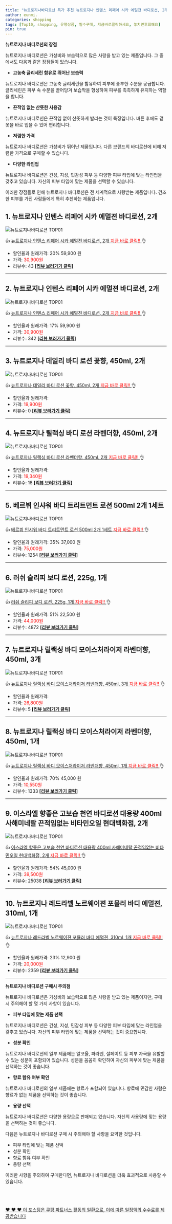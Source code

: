 ```yaml
---
title: "뉴트로지나바디로션 특가 추천 뉴트로지나 인텐스 리페어 시카 에멀젼 바디로션, 2개 비교 장점"
author: eunmi.
categories: shopping
tags: [Top10, shopping, 유행상품, 필수구매, 지금바로클릭하세요, 놓치면후회해요]
pin: true
---
```

**뉴트로지나 바디로션의 장점**

뉴트로지나 바디로션은 가성비와 보습력으로 많은 사랑을 받고 있는 제품입니다. 그 중에서도 다음과 같은 장점들이 있습니다.

* **고농축 글리세린 함유로 뛰어난 보습력**

뉴트로지나 바디로션은 고농축 글리세린을 함유하여 피부에 풍부한 수분을 공급합니다. 글리세린은 피부 속 수분을 끌어당겨 보습막을 형성하여 피부를 촉촉하게 유지하는 역할을 합니다.

* **끈적임 없는 산뜻한 사용감**

뉴트로지나 바디로션은 끈적임 없이 산뜻하게 발리는 것이 특징입니다. 바른 후에도 겉옷을 바로 입을 수 있어 편리합니다.

* **저렴한 가격**

뉴트로지나 바디로션은 가성비가 뛰어난 제품입니다. 다른 브랜드의 바디로션에 비해 저렴한 가격으로 구매할 수 있습니다.

* **다양한 라인업**

뉴트로지나 바디로션은 건성, 지성, 민감성 피부 등 다양한 피부 타입에 맞는 라인업을 갖추고 있습니다. 자신의 피부 타입에 맞는 제품을 선택할 수 있습니다.

이러한 장점들로 인해 뉴트로지나 바디로션은 전 세계적으로 사랑받는 제품입니다. 건조한 피부를 가진 사람들에게 특히 추천하는 제품입니다.

   

## 1. 뉴트로지나 인텐스 리페어 시카 에멀젼 바디로션, 2개

![뉴트로지나바디로션 TOP01](https://thumbnail10.coupangcdn.com/thumbnails/remote/230x230ex/image/vendor_inventory/759c/16076812e513de6a3b8b03aed8fbd350c6d3269411d14295023d160cf95f.jpg)


👍 [뉴트로지나 인텐스 리페어 시카 에멀젼 바디로션, 2개 <font color=red> 지금 바로 클릭!! </font> ](https://link.coupang.com/re/AFFSDP?lptag=AF3617701&subid=GithubCoopas&pageKey=7614117157&traceid=V0-153&itemId=18626822090&vendorItemId=86129344083) 👌 


- 할인율과 원래가격: 20%  59,900   원
- 가격: <span style='color:red'>30,900원</span>
- 리뷰수: 43  [**[리뷰 보러가기 클릭]**](https://link.coupang.com/re/AFFSDP?lptag=AF3617701&subid=GithubCoopas&pageKey=7614117157&traceid=V0-153&itemId=18626822090&vendorItemId=86129344083)

---


   

## 2. 뉴트로지나 인텐스 리페어 시카 에멀젼 바디로션, 2개

![뉴트로지나바디로션 TOP01](https://thumbnail10.coupangcdn.com/thumbnails/remote/230x230ex/image/vendor_inventory/759c/16076812e513de6a3b8b03aed8fbd350c6d3269411d14295023d160cf95f.jpg)


👍 [뉴트로지나 인텐스 리페어 시카 에멀젼 바디로션, 2개 <font color=red> 지금 바로 클릭!! </font> ](https://link.coupang.com/re/AFFSDP?lptag=AF3617701&subid=GithubCoopas&pageKey=7614117157&traceid=V0-153&itemId=18626822090&vendorItemId=86129344083) 👌 


- 할인율과 원래가격: 17%  59,900   원
- 가격: <span style='color:red'>30,900원</span>
- 리뷰수: 342  [**[리뷰 보러가기 클릭]**](https://link.coupang.com/re/AFFSDP?lptag=AF3617701&subid=GithubCoopas&pageKey=7614117157&traceid=V0-153&itemId=18626822090&vendorItemId=86129344083)

---


   

## 3. 뉴트로지나 데일리 바디 로션 꽃향, 450ml, 2개

![뉴트로지나바디로션 TOP01](https://thumbnail10.coupangcdn.com/thumbnails/remote/230x230ex/image/vendor_inventory/707a/3c58b2c8b4c86c2111d30dca4fd19a82c35c787ffb5c98463848dcfdd486.jpg)


👍 [뉴트로지나 데일리 바디 로션 꽃향, 450ml, 2개 <font color=red> 지금 바로 클릭!! </font> ](https://link.coupang.com/re/AFFSDP?lptag=AF3617701&subid=GithubCoopas&pageKey=1984811871&traceid=V0-153&itemId=14309982935&vendorItemId=84662374909) 👌 


- 할인율과 원래가격: 
- 가격: <span style='color:red'>19,900원</span>
- 리뷰수: 0  [**[리뷰 보러가기 클릭]**](https://link.coupang.com/re/AFFSDP?lptag=AF3617701&subid=GithubCoopas&pageKey=1984811871&traceid=V0-153&itemId=14309982935&vendorItemId=84662374909)

---


   

## 4. 뉴트로지나 릴랙싱 바디 로션 라벤더향, 450ml, 2개

![뉴트로지나바디로션 TOP01](https://thumbnail6.coupangcdn.com/thumbnails/remote/230x230ex/image/vendor_inventory/2dc3/8e33edbfe3952a2b4a7578bdd300524838d699c065e058fc726d7b6938f1.jpg)


👍 [뉴트로지나 릴랙싱 바디 로션 라벤더향, 450ml, 2개 <font color=red> 지금 바로 클릭!! </font> ](https://link.coupang.com/re/AFFSDP?lptag=AF3617701&subid=GithubCoopas&pageKey=6366646794&traceid=V0-153&itemId=7070150470&vendorItemId=84686928234) 👌 


- 할인율과 원래가격: 
- 가격: <span style='color:red'>19,340원</span>
- 리뷰수: 18  [**[리뷰 보러가기 클릭]**](https://link.coupang.com/re/AFFSDP?lptag=AF3617701&subid=GithubCoopas&pageKey=6366646794&traceid=V0-153&itemId=7070150470&vendorItemId=84686928234)

---


   

## 5. 베르뷔 인샤워 바디 트리트먼트 로션 500ml 2개 1세트

![뉴트로지나바디로션 TOP01](https://thumbnail6.coupangcdn.com/thumbnails/remote/230x230ex/image/vendor_inventory/5800/96eae86046038cbcf6b9918624c588222a9b25cf2b5180cc940e02b61f8f.jpg)


👍 [베르뷔 인샤워 바디 트리트먼트 로션 500ml 2개 1세트 <font color=red> 지금 바로 클릭!! </font> ](https://link.coupang.com/re/AFFSDP?lptag=AF3617701&subid=GithubCoopas&pageKey=7339913518&traceid=V0-153&itemId=18862941271&vendorItemId=82663896186) 👌 


- 할인율과 원래가격: 35%  37,000   원
- 가격: <span style='color:red'>75,000원</span>
- 리뷰수: 1254  [**[리뷰 보러가기 클릭]**](https://link.coupang.com/re/AFFSDP?lptag=AF3617701&subid=GithubCoopas&pageKey=7339913518&traceid=V0-153&itemId=18862941271&vendorItemId=82663896186)

---


   

## 6. 러쉬 슬리피 보디 로션, 225g, 1개

![뉴트로지나바디로션 TOP01](https://thumbnail10.coupangcdn.com/thumbnails/remote/230x230ex/image/vendor_inventory/0a51/71e64ec2972dd0837f9e2401ca2c0e4a1036484707a718e2bffd7c88fb30.jpg)


👍 [러쉬 슬리피 보디 로션, 225g, 1개 <font color=red> 지금 바로 클릭!! </font> ](https://link.coupang.com/re/AFFSDP?lptag=AF3617701&subid=GithubCoopas&pageKey=5815712953&traceid=V0-153&itemId=10021267386&vendorItemId=87234876303) 👌 


- 할인율과 원래가격: 51%  22,500   원
- 가격: <span style='color:red'>44,000원</span>
- 리뷰수: 4872  [**[리뷰 보러가기 클릭]**](https://link.coupang.com/re/AFFSDP?lptag=AF3617701&subid=GithubCoopas&pageKey=5815712953&traceid=V0-153&itemId=10021267386&vendorItemId=87234876303)

---


   

## 7. 뉴트로지나 릴랙싱 바디 모이스처라이저 라벤더향, 450ml, 3개

![뉴트로지나바디로션 TOP01](https://thumbnail8.coupangcdn.com/thumbnails/remote/230x230ex/image/vendor_inventory/c3fc/3c9b7045a64cddfcce03dd0ed4d9608b810e39f60e4e4904db7f9ba110fa.jpg)


👍 [뉴트로지나 릴랙싱 바디 모이스처라이저 라벤더향, 450ml, 3개 <font color=red> 지금 바로 클릭!! </font> ](https://link.coupang.com/re/AFFSDP?lptag=AF3617701&subid=GithubCoopas&pageKey=6366646794&traceid=V0-153&itemId=13465374123&vendorItemId=87515007979) 👌 


- 할인율과 원래가격: 
- 가격: <span style='color:red'>26,800원</span>
- 리뷰수: 5  [**[리뷰 보러가기 클릭]**](https://link.coupang.com/re/AFFSDP?lptag=AF3617701&subid=GithubCoopas&pageKey=6366646794&traceid=V0-153&itemId=13465374123&vendorItemId=87515007979)

---


   

## 8. 뉴트로지나 릴랙싱 바디 모이스처라이저 라벤더향, 450ml, 1개

![뉴트로지나바디로션 TOP01](https://thumbnail7.coupangcdn.com/thumbnails/remote/230x230ex/image/vendor_inventory/af37/11cd9f7caa06a6d5074426b316ba07540d110f3b81714da24c4e35ff95d2.jpg)


👍 [뉴트로지나 릴랙싱 바디 모이스처라이저 라벤더향, 450ml, 1개 <font color=red> 지금 바로 클릭!! </font> ](https://link.coupang.com/re/AFFSDP?lptag=AF3617701&subid=GithubCoopas&pageKey=6366646794&traceid=V0-153&itemId=13465374114&vendorItemId=84686901022) 👌 


- 할인율과 원래가격: 70%  45,000   원
- 가격: <span style='color:red'>10,550원</span>
- 리뷰수: 1333  [**[리뷰 보러가기 클릭]**](https://link.coupang.com/re/AFFSDP?lptag=AF3617701&subid=GithubCoopas&pageKey=6366646794&traceid=V0-153&itemId=13465374114&vendorItemId=84686901022)

---


   

## 9. 이스라엘 향좋은 고보습 천연 바디로션 대용량 400ml 사해미네랄 끈적임없는 비타민오일 현대백화점, 2개

![뉴트로지나바디로션 TOP01](https://thumbnail6.coupangcdn.com/thumbnails/remote/230x230ex/image/vendor_inventory/ba31/80a47a58faf3648846b93f323a19459e477e6abda366ce8572d91947fce8.jpg)


👍 [이스라엘 향좋은 고보습 천연 바디로션 대용량 400ml 사해미네랄 끈적임없는 비타민오일 현대백화점, 2개 <font color=red> 지금 바로 클릭!! </font> ](https://link.coupang.com/re/AFFSDP?lptag=AF3617701&subid=GithubCoopas&pageKey=6335861508&traceid=V0-153&itemId=13255047558&vendorItemId=80513142846) 👌 


- 할인율과 원래가격: 54%  45,000   원
- 가격: <span style='color:red'>39,500원</span>
- 리뷰수: 25038  [**[리뷰 보러가기 클릭]**](https://link.coupang.com/re/AFFSDP?lptag=AF3617701&subid=GithubCoopas&pageKey=6335861508&traceid=V0-153&itemId=13255047558&vendorItemId=80513142846)

---


   

## 10. 뉴트로지나 레드라벨 노르웨이젼 포뮬러 바디 에멀젼, 310ml, 1개

![뉴트로지나바디로션 TOP01](https://thumbnail10.coupangcdn.com/thumbnails/remote/230x230ex/image/vendor_inventory/ddc9/40f289d0ac02538b513cbe99a2021215fd2d8fc415a57bd75fd47b35ef80.jpg)


👍 [뉴트로지나 레드라벨 노르웨이젼 포뮬러 바디 에멀젼, 310ml, 1개 <font color=red> 지금 바로 클릭!! </font> ](https://link.coupang.com/re/AFFSDP?lptag=AF3617701&subid=GithubCoopas&pageKey=4004651&traceid=V0-153&itemId=19579406&vendorItemId=87519355156) 👌 


- 할인율과 원래가격: 23%  12,900   원
- 가격: <span style='color:red'>20,000원</span>
- 리뷰수: 2359  [**[리뷰 보러가기 클릭]**](https://link.coupang.com/re/AFFSDP?lptag=AF3617701&subid=GithubCoopas&pageKey=4004651&traceid=V0-153&itemId=19579406&vendorItemId=87519355156)

---
**뉴트로지나 바디로션 구매시 주의점**

뉴트로지나 바디로션은 가성비와 보습력으로 많은 사랑을 받고 있는 제품이지만, 구매 시 주의해야 할 몇 가지 사항이 있습니다.

* **피부 타입에 맞는 제품 선택**

뉴트로지나 바디로션은 건성, 지성, 민감성 피부 등 다양한 피부 타입에 맞는 라인업을 갖추고 있습니다. 자신의 피부 타입에 맞는 제품을 선택하는 것이 중요합니다.

* **성분 확인**

뉴트로지나 바디로션의 일부 제품에는 알코올, 파라벤, 설페이트 등 피부 자극을 유발할 수 있는 성분이 포함되어 있습니다. 성분을 꼼꼼히 확인하여 자신의 피부에 맞는 제품을 선택하는 것이 좋습니다.

* **향료 함유 여부 확인**

뉴트로지나 바디로션의 일부 제품에는 향료가 포함되어 있습니다. 향료에 민감한 사람은 향료가 없는 제품을 선택하는 것이 좋습니다.

* **용량 선택**

뉴트로지나 바디로션은 다양한 용량으로 판매되고 있습니다. 자신의 사용량에 맞는 용량을 선택하는 것이 좋습니다.

다음은 뉴트로지나 바디로션 구매 시 주의해야 할 사항을 요약한 것입니다.

* 피부 타입에 맞는 제품 선택
* 성분 확인
* 향료 함유 여부 확인
* 용량 선택

이러한 사항을 주의하여 구매한다면, 뉴트로지나 바디로션을 더욱 효과적으로 사용할 수 있습니다.<br><br><br><br><br> [ ❤ ❤ ❤ 이 포스팅은 쿠팡 파트너스 활동의 일환으로, 이에 따른 일정액의 수수료를 제공받습니다](https://link.coupang.com/a/bcEFyh)